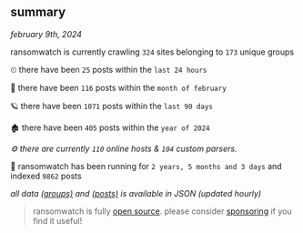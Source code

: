 
## summary
_february 9th, 2024_

ransomwatch is currently crawling `324` sites belonging to `173` unique groups

⏲ there have been `25` posts within the `last 24 hours`

🦈 there have been `116` posts within the `month of february`

🪐 there have been `1071` posts within the `last 90 days`

🏚 there have been `405` posts within the `year of 2024`

_⚙️ there are currently `110` online hosts & `104` custom parsers._

🦕 ransomwatch has been running for `2 years, 5 months and 3 days` and indexed `9862` posts

_all data  [(groups)](http://ransomwhat.telemetry.ltd/groups) and [(posts)](http://ransomwhat.telemetry.ltd/posts) is available in JSON (updated hourly)_

> ransomwatch is fully [open source](https://github.com/joshhighet/ransomwatch#ransomwatch--). please consider [sponsoring](https://github.com/sponsors/joshhighet) if you find it useful!
